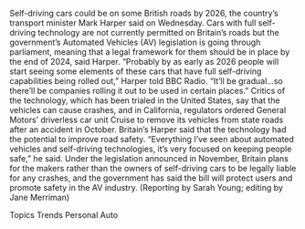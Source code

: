 Self-driving cars could be on some British roads by 2026, the country’s transport minister Mark Harper said on Wednesday.
Cars with full self-driving technology are not currently permitted on Britain’s roads but the government’s Automated Vehicles (AV) legislation is going through parliament, meaning that a legal framework for them should be in place by the end of 2024, said Harper.
“Probably by as early as 2026 people will start seeing some elements of these cars that have full self-driving capabilities being rolled out,” Harper told BBC Radio.
“It’ll be gradual…so there’ll be companies rolling it out to be used in certain places.”
Critics of the technology, which has been trialed in the United States, say that the vehicles can cause crashes, and in California, regulators ordered General Motors’ driverless car unit Cruise to remove its vehicles from state roads after an accident in October.
Britain’s Harper said that the technology had the potential to improve road safety.
“Everything I’ve seen about automated vehicles and self-driving technologies, it’s very focused on keeping people safe,” he said.
Under the legislation announced in November, Britain plans for the makers rather than the owners of self-driving cars to be legally liable for any crashes, and the government has said the bill will protect users and promote safety in the AV industry.
(Reporting by Sarah Young; editing by Jane Merriman)

Topics
Trends
Personal Auto
